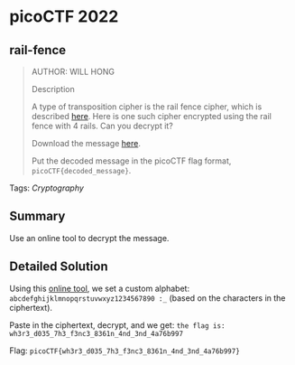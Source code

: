 # picoCTF 2022
## rail-fence

> AUTHOR: WILL HONG
>
> Description
>
> A type of transposition cipher is the rail fence cipher, which is described [here](https://en.wikipedia.org/wiki/Rail_fence_cipher). Here is one such cipher encrypted using the rail fence with 4 rails. Can you decrypt it?
>
> Download the message [here](https://github.com/03npan/ctf-write-ups/blob/main/picoctf_2022/cryptography/rail_fence/message.txt).
>
> Put the decoded message in the picoCTF flag format, `picoCTF{decoded_message}`.

Tags: *Cryptography*

## Summary

Use an online tool to decrypt the message.

## Detailed Solution

Using this [online tool](https://crypto.interactive-maths.com/rail-fence-cipher.html), we set a custom alphabet: `abcdefghijklmnopqrstuvwxyz1234567890 :_` (based on the characters in the ciphertext).

Paste in the ciphertext, decrypt, and we get: `the flag is: wh3r3_d035_7h3_f3nc3_8361n_4nd_3nd_4a76b997`

Flag: `picoCTF{wh3r3_d035_7h3_f3nc3_8361n_4nd_3nd_4a76b997}`